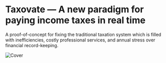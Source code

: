 # Taxovate — A new paradigm for paying income taxes in real time

A proof-of-concept for fixing the traditional taxation system which is filled with inefficiencies, costly professional services, and annual stress over financial record-keeping.

![Cover](https://github.com/KunalBagaria/taxovate/assets/61944452/c09d87ae-ed49-4d9f-a406-4a18f39cb5a3)
